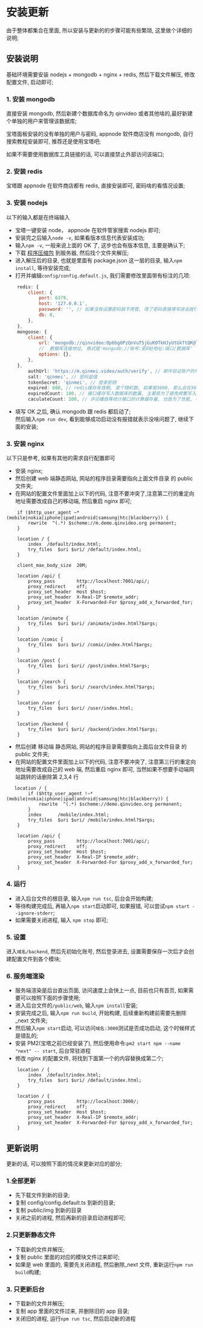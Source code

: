 # 安装更新

由于整体都集合在里面, 所以安装与更新的的步骤可能有些繁琐, 这里做个详细的说明;

## 安装说明

基础环境需要安装 nodejs + mongodb + nginx + redis, 然后下载文件解压, 修改配置文件, 启动即可;

### 1. 安装 mongodb

直接安装 mongodb, 然后新建个数据库命名为 qinvideo 或者其他啥的,最好新建个单独的用户来管理该数据库;

宝塔面板安装的没有单独的用户与密码, appnode 软件商店没有 mongodb, 自行搜索教程安装即可, 推荐还是使用宝塔吧;

如果不需要使用数据库工具链接的话, 可以直接禁止外部访问该端口;

### 2. 安装 redis

宝塔跟 appnode 在软件商店都有 redis, 直接安装即可, 密码啥的看情况设置;

### 3. 安装 nodejs

以下的输入都是在终端输入

- 宝塔一键安装 node， appnode 在软件管家搜索 nodejs 即可;
- 安装完之后输入`node -v`, 如果看版本信息代表安装成功;
- 输入`npm -v`, 一般来说上面的 OK 了, 这步也会有版本信息, 主要是确认下;
- 下载 [程序压缩包](https://github.com/Qinmei/qinVideo/archive/2.0.zip) 到服务器, 然后找个文件夹解压;
- 进入解压后的目录, 也就是里面有 package.json 这一层的目录, 输入`npm install`, 等待安装完成;
- 打开并编辑`config/config.default.js`, 我们需要修改里面带有标注的几项:

```js
    redis: {
        client: {
            port: 6379,
            host: '127.0.0.1',
            password: '', // 如果没有设置密码就不用管, 改了密码直接填写进去就行
            db: 0,
        },
    },
    mongoose: {
        client: {
            url: 'mongodb://qinvideo:Op6bg0PzQnVuTSjGuK0TkHJyUtGkTtQK@localhost:27017/qinvideo',
            //  数据库连接地址, 格式是'mongodb://账号:密码@地址:端口/数据库'
            options: {},
        },
    },
        authUrl: 'https://m.qinmei.video/auth/verify', // 邮件验证账户的地址, 为了防止相互跳转, 建议将移动端跳转到web的代码去掉
        salt: 'qinmei', // 密码盐值
        tokenSecret: 'qinmei', // 登录密钥
        expired: 600, // redis缓存有效期, 是个随机数, 如果是3600, 那么会在3600~7200之间, 即一到两倍之间, 从V2.2.0版本开始,数值不用太大
        expiredCount: 100, // 接口缓存写入数据库的数量, 主要是为了避免频繁写入数据库, 影响性能
        caculateCount: 100, // 评论播放等统计接口的计算缓存量, 也是为了性能, 不过会造成计数延迟, 如果需要实时计数, 改成1即可
```

- 填写 OK 之后, 确认 mongodb 跟 redis 都启动了;<br />
  然后输入`npm run dev`, 看到能够成功启动没有报错就表示没啥问题了, 继续下面的安装;

### 3. 安装 nginx

以下只是参考, 如果有其他的需求自行配置即可

- 安装 nginx;
- 然后创建 web 端静态网站, 网站的程序目录需要指向上面文件目录 的 public 文件夹;
- 在网站的配置文件里面加上以下的代码, 注意不要冲突了,注意第二行的重定向地址需要改成自己的移动端, 然后重启 nginx 即可;

```apacheconf {2}
    if ($http_user_agent ~* (mobile|nokia|iphone|ipad|android|samsung|htc|blackberry)) {
        rewrite  ^(.*) $scheme://m.demo.qinvideo.org permanent;
    }

    location / {
        index  /default/index.html;
        try_files  $uri $uri/ /default/index.html;
    }

    client_max_body_size  20M;

    location /api/ {
        proxy_pass        http://localhost:7001/api/;
        proxy_redirect    off;
        proxy_set_header  Host $host;
        proxy_set_header  X-Real-IP $remote_addr;
        proxy_set_header  X-Forwarded-For $proxy_add_x_forwarded_for;
    }

    location /animate {
        try_files  $uri $uri/ /animate/index.html?$args;
    }

    location /comic {
        try_files  $uri $uri/ /comic/index.html?$args;
    }

    location /post {
        try_files  $uri $uri/ /post/index.html?$args;
    }

    location /search {
        try_files  $uri $uri/ /search/index.html?$args;
    }

    location /user {
        try_files  $uri $uri/ /user/index.html;
    }

    location /backend {
        try_files  $uri $uri/ /backend/index.html?$args;
    }
```

- 然后创建 移动端 静态网站, 网站的程序目录需要指向上面后台文件目录 的 public 文件夹;
- 在网站的配置文件里面加上以下的代码, 注意不要冲突了, 注意第三行的重定向地址需要改成自己的 web 端, 然后重启 nginx 即可, 当然如果不想要手动端网站跳转的话删除第 2,3,4 行

```apacheconf {3}
   location / {
        if ($http_user_agent !~* (mobile|nokia|iphone|ipad|android|samsung|htc|blackberry)) {
            rewrite  ^(.*) $scheme://demo.qinvideo.org permanent;
        }
        index      /mobile/index.html;
        try_files  $uri $uri/ /mobile/index.html?$args;
    }

    location /api/ {
        proxy_pass        http://localhost:7001/api/;
        proxy_redirect    off;
        proxy_set_header  Host $host;
        proxy_set_header  X-Real-IP $remote_addr;
        proxy_set_header  X-Forwarded-For $proxy_add_x_forwarded_for;
    }
```

### 4. 运行

- 进入后台文件的根目录, 输入`npm run tsc`, 后台会开始构建;
- 等待构建完成后, 再输入`npm start`启动即可, 如果报错, 可以尝试`npm start --ignore-stderr`;
- 如果需要关闭进程, 输入 `npm stop` 即可;

### 5. 设置

进入`域名/backend`, 然后先初始化账号, 然后登录进去, 设置需要保存一次后才会创建配置文件到各个模块;

### 6. 服务端渲染

- 服务端渲染是后台直出页面, 访问速度上会快上一点, 目前也只有首页, 如果需要可以按照下面的步骤使用;
- 进入后台文件的`/public/web`, 输入`npm install`安装;
- 安装完成之后, 输入`npm run build`, 开始构建, 后续重新构建前需要先删除\_next 文件夹;
- 然后输入`npm start`启动, 可以访问`域名:3000`测试是否成功启动, 这个时候样式是错乱的;
- 安装 PM2(宝塔之前已经安装了), 然后使用命令:`pm2 start npm --name "next" -- start`, 后台常驻进程
- 修改 nginx 的配置文件, 将找到下面第一个的内容替换成第二个;

```apacheconf
    location / {
        index  /default/index.html;
        try_files  $uri $uri/ /default/index.html;
    }
```

```apacheconf
    location / {
        proxy_pass        http://localhost:3000/;
        proxy_redirect    off;
        proxy_set_header  Host $host;
        proxy_set_header  X-Real-IP $remote_addr;
        proxy_set_header  X-Forwarded-For $proxy_add_x_forwarded_for;
    }
```

## 更新说明

更新的话, 可以按照下面的情况来更新对应的部分;

### 1.全部更新

- 先下载文件到新的目录;
- 复制 config/config.default.ts 到新的目录;
- 复制 public/img 到新的目录
- 关闭之前的进程, 然后再新的目录启动进程即可;

### 2.只更新静态文件

- 下载新的文件并解压;
- 复制 public 里面的对应的模块文件过来即可;
- 如果是 web 里面的, 需要先关闭进程, 然后删除\_next 文件, 重新运行`npm run build`构建;

### 3. 只更新后台

- 下载新的文件并解压;
- 复制 app 里面的文件过来, 并删除旧的 app 目录;
- 关闭旧的进程, 运行`npm run tsc`, 然后启动新的进程
